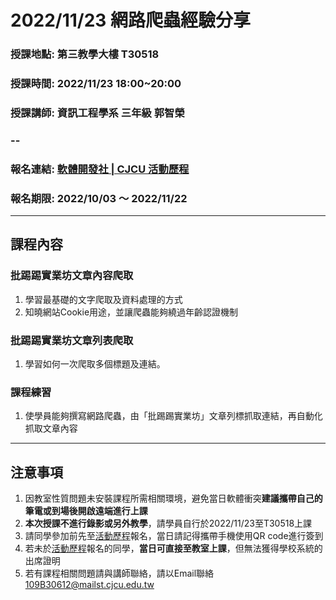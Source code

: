 # **2022/11/23 網路爬蟲經驗分享**

### **授課地點: 第三教學大樓 T30518**

### **授課時間: 2022/11/23 18:00~20:00**

### **授課講師: 資訊工程學系 三年級 郭智榮**

### --

### **報名連結: [軟體開發社 | CJCU 活動歷程](https://act.cjcu.edu.tw/ActiveSite/act.aspx?id=15282)**

### **報名期限: 2022/10/03 ～ 2022/11/22**

***

## **課程內容**
### **批踢踢實業坊文章內容爬取**
1. 學習最基礎的文字爬取及資料處理的方式
2. 知曉網站Cookie用途，並讓爬蟲能夠繞過年齡認證機制

### **批踢踢實業坊文章列表爬取**
1. 學習如何一次爬取多個標題及連結。

### **課程練習**
1. 使學員能夠撰寫網路爬蟲，由「批踢踢實業坊」文章列標抓取連結，再自動化抓取文章內容

***

## **注意事項**
1. 因教室性質問題未安裝課程所需相關環境，避免當日軟體衝突**建議攜帶自己的筆電或到場後開啟遠端進行上課**
1. **本次授課不進行錄影或另外教學**，請學員自行於2022/11/23至T30518上課
2. 請同學參加前先至[活動歷程](https://act.cjcu.edu.tw/ActiveSite/act.aspx?id=15282)報名，當日請記得攜帶手機使用QR code進行簽到
3. 若未於[活動歷程](https://act.cjcu.edu.tw/ActiveSite/act.aspx?id=15282)報名的同學，**當日可直接至教室上課**，但無法獲得學校系統的出席證明
4. 若有課程相關問題請與講師聯絡，請以Email聯絡 109B30612@mailst.cjcu.edu.tw
